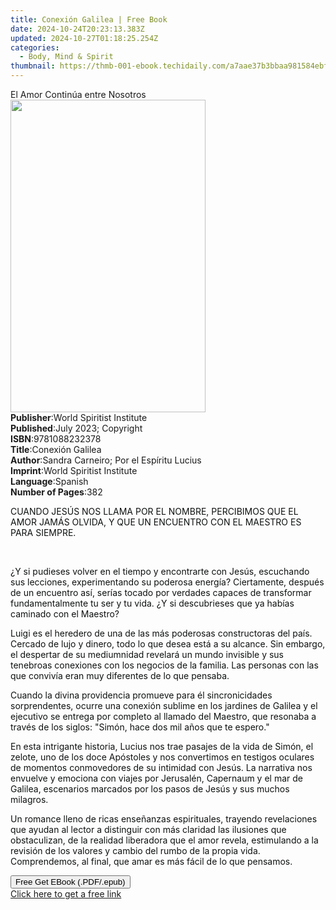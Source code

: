 ```yaml
---
title: Conexión Galilea | Free Book
date: 2024-10-24T20:23:13.383Z
updated: 2024-10-27T01:18:25.254Z
categories:
  - Body, Mind & Spirit
thumbnail: https://thmb-001-ebook.techidaily.com/a7aae37b3bbaa981584ebf196fc3dbee861ac81847d476fbeffd7191cdae50bf.jpg
---
```

<main id="book-container">
  <div class="flex flex-col">
    <div class="book-brief flex-1 py-6 px-4 sm:p-6 md:py-10 md:px-8">
      <!-- brief-->
      <div class="book-brief-main">El Amor Continúa entre Nosotros</div>
    </div>
    <div
      class="book-meta-info flex-1 grid gap-4 col-start-1 col-end-3 row-start-1 sm:mb-6 sm:grid-cols-4 lg:gap-6 lg:col-start-2 lg:row-end-6 lg:row-span-6 lg:mb-0"
    >
      <div
        class="book-meta-info-left place-content-center mt-4 p-4 text-sm leading-6 col-start-2 col-span-2 dark:text-slate-400"
      >
        <img
          class="w-full h-500 object-cover rounded-lg sm:h-255 sm:col-span-2 lg:col-span-full"
          src="https://img-001-ebook.techidaily.com/e5e5432db854ffc3c3209cdec20a898c1ef3eff37cb902c5223a42ef560be30e.jpg"
          alt=""
          width="312"
          height="500"
        />
      </div>
      <div
        class="book-meta-info-right mt-2 col-start-1 row-start-2 col-span-3 self-center"
      >
        <!-- meta data  -->
        <div class="flex flex-col px-4 md:px-8">
          <div class="flex-1">
            <strong>Publisher</strong>:<span class="px-2"
              >World Spiritist Institute</span
            >
          </div>
          <div class="flex-1">
            <strong>Published</strong>:<span class="px-2"
              >July 2023; Copyright</span
            >
          </div>
          <div class="flex-1">
            <strong>ISBN</strong>:<span class="px-2">9781088232378</span>
          </div>
          <div class="flex-1">
            <strong>Title</strong>:<span class="px-2">Conexión Galilea</span>
          </div>
          <div class="flex-1">
            <strong>Author</strong>:<span class="px-2"
              >Sandra Carneiro; Por el Espíritu Lucius</span
            >
          </div>
          <div class="flex-1">
            <strong>Imprint</strong>:<span class="px-2"
              >World Spiritist Institute</span
            >
          </div>
          <div class="flex-1">
            <strong>Language</strong>:<span class="px-2">Spanish</span>
          </div>
          <div class="flex-1">
            <strong>Number of Pages</strong>:<span class="px-2">382</span>
          </div>
        </div>
      </div>
    </div>
    <div class="book-description flex-1 py-6 px-4 sm:p-6 md:py-10 md:px-8">
      <div class="book-description-main">
        <div accordion-content="" id="description">
          <p>
            <span style="color: rgb(15, 17, 17)"
              >CUANDO JESÚS NOS LLAMA POR EL NOMBRE, PERCIBIMOS QUE EL AMOR
              JAMÁS OLVIDA, Y QUE UN ENCUENTRO CON EL MAESTRO ES PARA
              SIEMPRE.</span
            >
          </p>
          <p><br /></p>
          <p>
            <span style="color: rgb(15, 17, 17)"
              >¿Y si pudieses volver en el tiempo y encontrarte con Jesús,
              escuchando sus lecciones, experimentando su poderosa energía?
              Ciertamente, después de un encuentro así, serías tocado por
              verdades capaces de transformar fundamentalmente tu ser y tu vida.
              ¿Y si descubrieses que ya habías caminado con el Maestro?</span
            >
          </p>
          <p>
            <span style="color: rgb(15, 17, 17)"
              >Luigi es el heredero de una de las más poderosas constructoras
              del país. Cercado de lujo y dinero, todo lo que desea está a su
              alcance. Sin embargo, el despertar de su mediumnidad revelará un
              mundo invisible y sus tenebroas conexiones con los negocios de la
              familia. Las personas con las que convivía eran muy diferentes de
              lo que pensaba.</span
            >
          </p>
          <p>
            <span style="color: rgb(15, 17, 17)"
              >Cuando la divina providencia promueve para él sincronicidades
              sorprendentes, ocurre una conexión sublime en los jardines de
              Galilea y el ejecutivo se entrega por completo al llamado del
              Maestro, que resonaba a través de los siglos: "Simón, hace dos mil
              años que te espero."</span
            >
          </p>
          <p>
            <span style="color: rgb(15, 17, 17)"
              >En esta intrigante historia, Lucius nos trae pasajes de la vida
              de Simón, el zelote, uno de los doce Apóstoles y nos convertimos
              en testigos oculares de momentos conmovedores de su intimidad con
              Jesús. La narrativa nos envuelve y emociona con viajes por
              Jerusalén, Capernaum y el mar de Galilea, escenarios marcados por
              los pasos de Jesús y sus muchos milagros.</span
            >
          </p>
          <p>
            <span style="color: rgb(15, 17, 17)"
              >Un romance lleno de ricas enseñanzas espirituales, trayendo
              revelaciones que ayudan al lector a distinguir con más claridad
              las ilusiones que obstaculizan, de la realidad liberadora que el
              amor revela, estimulando a la revisión de los valores y cambio del
              rumbo de la propia vida. Comprendemos, al final, que amar es más
              fácil de lo que pensamos.</span
            >
          </p>
        </div>
        <div class="accordion-fader"></div>
      </div>
    </div>
    <div class="book-excerpts flex-1 py-6 px-4 sm:p-6 md:py-10 md:px-8"></div>
    <div
      class="book-about-author flex-1 py-6 px-4 sm:p-6 md:py-10 md:px-8"
    ></div>
    <div class="book-free-get flex-1 py-6 px-4 sm:p-6 md:py-10 md:px-8">
      <button
        id="btn-free-get"
        class="bg-blue-500 hover:bg-blue-700 text-white font-bold py-2 px-4 rounded"
      >
        Free Get EBook (.PDF/.epub)
      </button>
      <div id="countdown-display" class="px-2 text-lg mt-2"></div>
      <a
        id="free-link"
        class="hidden bg-blue-500 hover:bg-blue-700 text-white font-bold py-2 px-4 rounded"
        href="https://www.ebooks.com/en-us/book/210970027/conexi-n-galilea/sandra-carneiro/"
        target="_blank"
        >Click here to get a free link</a
      >
    </div>
    <script>
      let countdownTime = 0;
      let countdownInterval = null;
      document
        .getElementById('btn-free-get')
        .addEventListener('click', startCountdown);
      function startCountdown() {
        countdownTime = new Date().getTime() + 60000 * 3;
        countdownInterval = setInterval(updateCountdown, 1000);
        document.getElementById('btn-free-get').disabled = true;
        document
          .getElementById('btn-free-get')
          .classList.add('bg-gray-500', 'cursor-not-allowed');
      }
      function updateCountdown() {
        let currentTime = new Date().getTime();
        let timeLeft = countdownTime - currentTime;
        let secondsLeft = Math.floor(timeLeft / 1000);
        document.getElementById('countdown-display').innerHTML =
          `Remaining time: ${secondsLeft} seconds.`;
        if (secondsLeft <= 0) {
          clearInterval(countdownInterval);
          document.getElementById('btn-free-get').classList.add('hidden');
          document.getElementById('free-link').classList.remove('hidden');
          document.getElementById('countdown-display').innerHTML = '';
        }
      }
    </script>
  </div>
</main>

<ins class="adsbygoogle"
      style="display:block"
      data-ad-client="ca-pub-7571918770474297"
      data-ad-slot="8358498916"
      data-ad-format="auto"
      data-full-width-responsive="true"></ins>
    